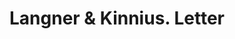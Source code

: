 ---
doi: 10.7916/D8PC4DK4
date_other: '1880'
date_other_textual: 1880-1889
form: correspondence
genre:
- Letters (correspondence)
name:
- Langner & Kinnius
object_in_context_url: https://biggert.cul.columbia.edu/items/view/ave_biggert_01648
subject_hierarchical_geographic:
- Buffalo, New York, United States
subject_name:
- Langner & Kinnius
title: Langner & Kinnius. Letter
sort_title: Langner & Kinnius. Letter
call_number: ave_biggert_01648
coordinates:
- 42.90472222222222,-78.84944444444444
pid: ave_biggert_01648
identifiers: ave_biggert_01648
thumbnail: https://derivativo-3.library.columbia.edu/iiif/2/ldpd:490725/full/!256,256/0/native.jpg
permalink: /biggert/ave_biggert_01648/
layout: iiif-image-page
---